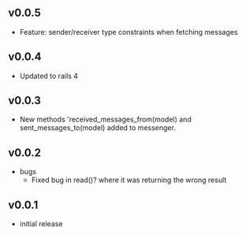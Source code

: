 ## v0.0.5

* Feature: sender/receiver type constraints when fetching messages

## v0.0.4

* Updated to rails 4

## v0.0.3

* New methods 'received_messages_from(model) and sent_messages_to(model) added
  to messenger.

## v0.0.2

* bugs
	* Fixed bug in read()? where it was returning the wrong result

## v0.0.1

* initial release